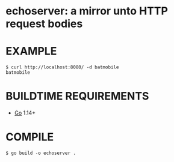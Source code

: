 # echoserver: a mirror unto HTTP request bodies

# EXAMPLE

```console
$ curl http://localhost:8080/ -d batmobile
batmobile
```

# BUILDTIME REQUIREMENTS

* [Go](https://golang.org/) 1.14+

# COMPILE

```console
$ go build -o echoserver .
```
